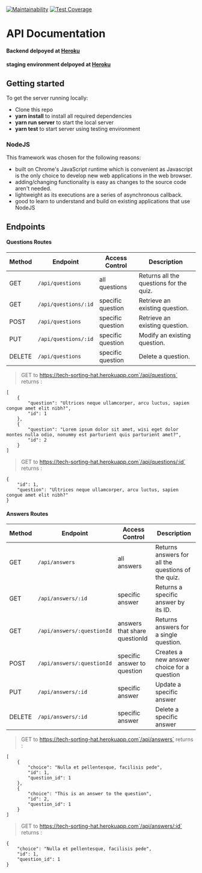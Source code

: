 [![Maintainability](https://api.codeclimate.com/v1/badges/ff819604fe5e7760010a/maintainability)](https://codeclimate.com/github/Lambda-School-Labs/sorting-hat-be/maintainability) [![Test Coverage](https://api.codeclimate.com/v1/badges/ff819604fe5e7760010a/test_coverage)](https://codeclimate.com/github/Lambda-School-Labs/sorting-hat-be/test_coverage)

# API Documentation

#### Backend delpoyed at [Heroku](https://tech-sorting-hat.herokuapp.com/) <br>
#### staging environment delpoyed at [Heroku](https://staging-tech-sorting-hat.herokuapp.com/) <br>

## Getting started

To get the server running locally:

- Clone this repo
- **yarn install** to install all required dependencies
- **yarn run server** to start the local server
- **yarn test** to start server using testing environment

### NodeJS

This framework was chosen for the following reasons:

-    built on Chrome's JavaScript runtime which is convenient as Javascript is the only choice to develop new web applications in the web browser.
-    adding/changing functionality is easy as changes to the source code aren't needed.
-    lightweight as its executions are a series of asynchronous callback.
-    good to learn to understand and build on existing applications that use NodeJS

## Endpoints

#### Questions Routes

| Method | Endpoint                | Access Control | Description                                  |
| ------ | ----------------------- | -------------- | -------------------------------------------- |
| GET    | `/api/questions` | all questions      | Returns all the questions for the quiz. |
| GET    | `/api/questions/:id` | specific question         | Retrieve an existing question.             |
| POST    | `/api/questions` | specific question         | Retrieve an existing question.             |
| PUT    | `/api/questions/:id` | specific question         | Modify an existing question.             |
| DELETE | `/api/questions` | specific question         | Delete a question.                      |

> GET to https://tech-sorting-hat.herokuapp.com`/api/questions` returns :
```
[
    {
        "question": "Ultrices neque ullamcorper, arcu luctus, sapien congue amet elit nibh?",
        "id": 1
    },
    {
        "question": "Lorem ipsum dolor sit amet, wisi eget dolor montes nulla odio, nonummy est parturient quis parturient amet?",
        "id": 2
    }
]
```

> GET to https://tech-sorting-hat.herokuapp.com`/api/questions/:id` returns :
```
{
    "id": 1,
    "question": "Ultrices neque ullamcorper, arcu luctus, sapien congue amet elit nibh?"
}
```

#### Answers Routes

| Method | Endpoint                | Access Control      | Description                                        |
| ------ | ----------------------- | ------------------- | -------------------------------------------------- |
| GET    | `/api/answers`        | all answers           | Returns answers for all the questions of the quiz.               |
| GET    | `/api/answers/:id`    | specific answer | Returns a specific answer by its ID.             |
| GET    | `/api/answers/:questionId`        | answers that share questionId | Returns answers for a single question.                    |
| POST   | `/api/answers/:questionId` | specific answer to question     | Creates a new answer choice for a question |
| PUT    | `/api/answers/:id` | specific answer | Update a specific answer |
| DELETE | `/api/answers/:id` | specific answer | Delete a specific answer |

> GET to https://tech-sorting-hat.herokuapp.com`/api/answers` returns :
```
[
    {
        "choice": "Nulla et pellentesque, facilisis pede",
        "id": 1,
        "question_id": 1
    },
    {
        "choice": "This is an answer to the question",
        "id": 2,
        "question_id": 1
    }
]
```

> GET to https://tech-sorting-hat.herokuapp.com`/api/answers/:id` returns :
```
{
    "choice": "Nulla et pellentesque, facilisis pede",
    "id": 1,
    "question_id": 1
}
```
